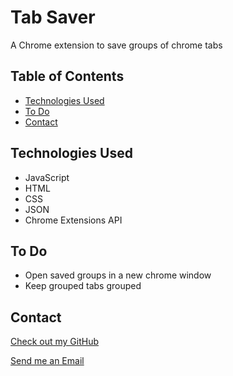 # Tab Saver

  A Chrome extension to save groups of chrome tabs

## Table of Contents

* [Technologies Used](#technologies-used)
* [To Do](#to-do)
* [Contact](#contact)

## Technologies Used

* JavaScript
* HTML
* CSS
* JSON
* Chrome Extensions API

## To Do

* Open saved groups in a new chrome window
* Keep grouped tabs grouped

## Contact

[Check out my GitHub](https://github.com/ethan-pt)

[Send me an Email](mailto:tubbeethan@gmail.com)
